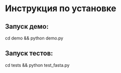 # Инструкция по установке

## Запуск демо:
cd demo && python demo.py

## Запуск тестов:
cd tests && python test_fasta.py
